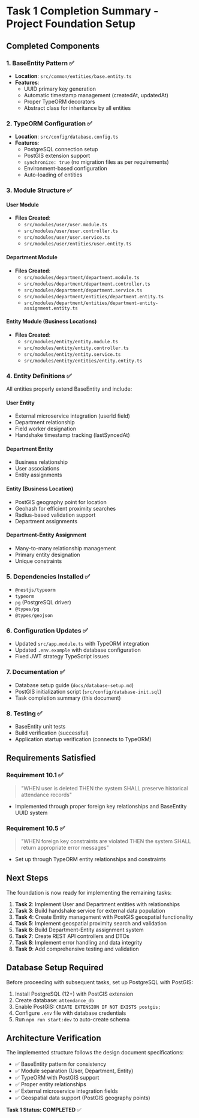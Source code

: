 # Task 1 Completion Summary - Project Foundation Setup

## Completed Components

### 1. BaseEntity Pattern ✅
- **Location**: `src/common/entities/base.entity.ts`
- **Features**:
  - UUID primary key generation
  - Automatic timestamp management (createdAt, updatedAt)
  - Proper TypeORM decorators
  - Abstract class for inheritance by all entities

### 2. TypeORM Configuration ✅
- **Location**: `src/config/database.config.ts`
- **Features**:
  - PostgreSQL connection setup
  - PostGIS extension support
  - `synchronize: true` (no migration files as per requirements)
  - Environment-based configuration
  - Auto-loading of entities

### 3. Module Structure ✅

#### User Module
- **Files Created**:
  - `src/modules/user/user.module.ts`
  - `src/modules/user/user.controller.ts`
  - `src/modules/user/user.service.ts`
  - `src/modules/user/entities/user.entity.ts`

#### Department Module
- **Files Created**:
  - `src/modules/department/department.module.ts`
  - `src/modules/department/department.controller.ts`
  - `src/modules/department/department.service.ts`
  - `src/modules/department/entities/department.entity.ts`
  - `src/modules/department/entities/department-entity-assignment.entity.ts`

#### Entity Module (Business Locations)
- **Files Created**:
  - `src/modules/entity/entity.module.ts`
  - `src/modules/entity/entity.controller.ts`
  - `src/modules/entity/entity.service.ts`
  - `src/modules/entity/entities/entity.entity.ts`

### 4. Entity Definitions ✅

All entities properly extend BaseEntity and include:

#### User Entity
- External microservice integration (userId field)
- Department relationship
- Field worker designation
- Handshake timestamp tracking (lastSyncedAt)

#### Department Entity
- Business relationship
- User associations
- Entity assignments

#### Entity (Business Location)
- PostGIS geography point for location
- Geohash for efficient proximity searches
- Radius-based validation support
- Department assignments

#### Department-Entity Assignment
- Many-to-many relationship management
- Primary entity designation
- Unique constraints

### 5. Dependencies Installed ✅
- `@nestjs/typeorm`
- `typeorm`
- `pg` (PostgreSQL driver)
- `@types/pg`
- `@types/geojson`

### 6. Configuration Updates ✅
- Updated `src/app.module.ts` with TypeORM integration
- Updated `.env.example` with database configuration
- Fixed JWT strategy TypeScript issues

### 7. Documentation ✅
- Database setup guide (`docs/database-setup.md`)
- PostGIS initialization script (`src/config/database-init.sql`)
- Task completion summary (this document)

### 8. Testing ✅
- BaseEntity unit tests
- Build verification (successful)
- Application startup verification (connects to TypeORM)

## Requirements Satisfied

### Requirement 10.1 ✅
> "WHEN user is deleted THEN the system SHALL preserve historical attendance records"
- Implemented through proper foreign key relationships and BaseEntity UUID system

### Requirement 10.5 ✅  
> "WHEN foreign key constraints are violated THEN the system SHALL return appropriate error messages"
- Set up through TypeORM entity relationships and constraints

## Next Steps

The foundation is now ready for implementing the remaining tasks:

1. **Task 2**: Implement User and Department entities with relationships
2. **Task 3**: Build handshake service for external data population  
3. **Task 4**: Create Entity management with PostGIS geospatial functionality
4. **Task 5**: Implement geospatial proximity search and validation
5. **Task 6**: Build Department-Entity assignment system
6. **Task 7**: Create REST API controllers and DTOs
7. **Task 8**: Implement error handling and data integrity
8. **Task 9**: Add comprehensive testing and validation

## Database Setup Required

Before proceeding with subsequent tasks, set up PostgreSQL with PostGIS:

1. Install PostgreSQL (12+) with PostGIS extension
2. Create database: `attendance_db`
3. Enable PostGIS: `CREATE EXTENSION IF NOT EXISTS postgis;`
4. Configure `.env` file with database credentials
5. Run `npm run start:dev` to auto-create schema

## Architecture Verification

The implemented structure follows the design document specifications:
- ✅ BaseEntity pattern for consistency
- ✅ Module separation (User, Department, Entity)
- ✅ TypeORM with PostGIS support
- ✅ Proper entity relationships
- ✅ External microservice integration fields
- ✅ Geospatial data support (PostGIS geography points)

**Task 1 Status: COMPLETED** ✅